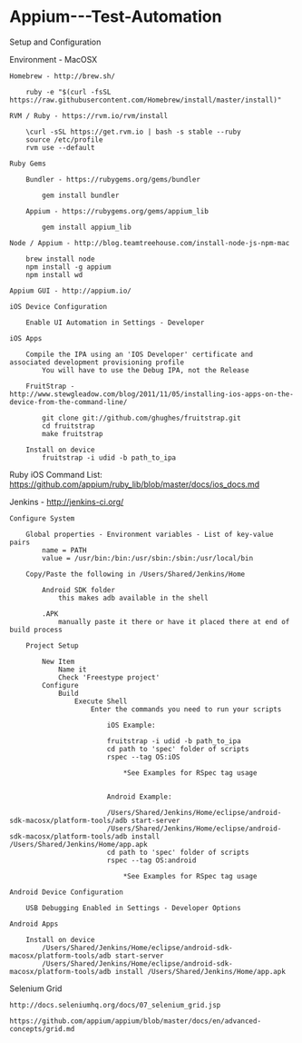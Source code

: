 # Appium---Test-Automation

Setup and Configuration

Environment - MacOSX

	Homebrew - http://brew.sh/

		ruby -e "$(curl -fsSL https://raw.githubusercontent.com/Homebrew/install/master/install)"

	RVM / Ruby - https://rvm.io/rvm/install

		\curl -sSL https://get.rvm.io | bash -s stable --ruby
		source /etc/profile
		rvm use --default

	Ruby Gems

		Bundler - https://rubygems.org/gems/bundler

			gem install bundler

		Appium - https://rubygems.org/gems/appium_lib

			gem install appium_lib

	Node / Appium - http://blog.teamtreehouse.com/install-node-js-npm-mac

		brew install node
		npm install -g appium
		npm install wd

	Appium GUI - http://appium.io/

	iOS Device Configuration

		Enable UI Automation in Settings - Developer

	iOS Apps

		Compile the IPA using an 'IOS Developer' certificate and associated development provisioning profile
			You will have to use the Debug IPA, not the Release

		FruitStrap - http://www.stewgleadow.com/blog/2011/11/05/installing-ios-apps-on-the-device-from-the-command-line/

			git clone git://github.com/ghughes/fruitstrap.git
			cd fruitstrap
			make fruitstrap

		Install on device
			fruitstrap -i udid -b path_to_ipa


Ruby iOS Command List: https://github.com/appium/ruby_lib/blob/master/docs/ios_docs.md

Jenkins - http://jenkins-ci.org/

	Configure System

		Global properties - Environment variables - List of key-value pairs
			name = PATH
			value = /usr/bin:/bin:/usr/sbin:/sbin:/usr/local/bin

		Copy/Paste the following in /Users/Shared/Jenkins/Home

			Android SDK folder
				this makes adb available in the shell

			.APK
				manually paste it there or have it placed there at end of build process

		Project Setup

			New Item
				Name it
				Check 'Freestype project'
			Configure
				Build
					Execute Shell
						Enter the commands you need to run your scripts

							iOS Example:

							fruitstrap -i udid -b path_to_ipa
							cd path to 'spec' folder of scripts
							rspec --tag OS:iOS

								*See Examples for RSpec tag usage


							Android Example:

							/Users/Shared/Jenkins/Home/eclipse/android-sdk-macosx/platform-tools/adb start-server
							/Users/Shared/Jenkins/Home/eclipse/android-sdk-macosx/platform-tools/adb install /Users/Shared/Jenkins/Home/app.apk 
							cd path to 'spec' folder of scripts
							rspec --tag OS:android

								*See Examples for RSpec tag usage

	Android Device Configuration

		USB Debugging Enabled in Settings - Developer Options

	Android Apps

		Install on device
			/Users/Shared/Jenkins/Home/eclipse/android-sdk-macosx/platform-tools/adb start-server
			/Users/Shared/Jenkins/Home/eclipse/android-sdk-macosx/platform-tools/adb install /Users/Shared/Jenkins/Home/app.apk 


Selenium Grid

	http://docs.seleniumhq.org/docs/07_selenium_grid.jsp
	
	https://github.com/appium/appium/blob/master/docs/en/advanced-concepts/grid.md
